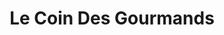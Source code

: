 ---
title: "Le Coin Des Gourmands"
url: /lisle-en-dodon/le-coin-des-gourmands-2/
shop: boulangerie
---